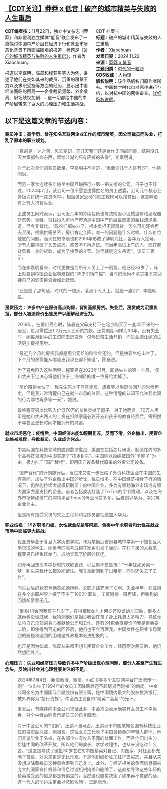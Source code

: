 <!--1732581505000-->
[【CDT关注】莽莽 x 低音｜破产的城市精英与失败的人生重启](https://chinadigitaltimes.net/chinese/713430.html)
------

<div style="width:42%;float:right;padding-left:20px;"><div class="su-spoiler su-spoiler-style-fancy su-spoiler-icon-chevron-circle" data-scroll-offset="0" data-anchor-in-url="no"><div class="su-spoiler-title" tabindex="0" role="button"><span class="su-spoiler-icon"></span>CDT 档案卡</div><div class="su-spoiler-content su-u-clearfix su-u-trim"><strong>标题：</strong>破产的城市精英与失败的人生重启<br><strong>作者：</strong><a href="https://chinadigitaltimes.net/space/莽莽" target="_blank">Xiaochuan </a><br><strong>发表日期：</strong>2024.11.22<br><strong>来源：</strong><a href="https://read.mangmang.run/p/900" target="_blank">莽莽 x 低音</a><br><strong>主题归类：</strong><a href="https://chinadigitaltimes.net/space/时代的一粒沙" target="_blank">时代的一粒沙</a><br><strong>CDS收藏：</strong><a href="https://chinadigitaltimes.net/space/%E4%BA%BA%E7%89%A9%E9%A6%86" target="_blank" rel="noopener">人物馆</a><br><strong>版权说明：</strong>该作品版权归原作者所有。中国数字时代仅对原作进行存档，以对抗中国的网络审查。<a href="https://chinadigitaltimes.net/chinese/copyright">详细版权说明</a>。</div></div></div><p><strong>CDT编者按：</strong>11月22日，独立中文杂志《莽莽》和非盈利独立媒体“低音”联合发布了一篇探讨中国中产阶层在经济下行和就业市场恶化背景下所面临困境的报道，标题是<a href="https://read.mangmang.run/p/900" title="《破产的城市精英与失败的人生重启》">《破产的城市精英与失败的人生重启》</a>，作者为Xiaochuan。</p><p>报道以李嘉明、陈晨和程亚男等人为例，讲述了他们在突如其来的裁员、沉重的房贷压力以及求职受挫等方面的经历，显示出中国经济面临的困局——企业裁员频繁、外企撤离、职场歧视加剧……这一切都给中国的中产阶层带来了巨大的心理压力和生活挑战。</p><h2>以下是这篇文章的节选内容：</h2><p><strong>裁员冲击：高学历、曾在知名互联网企业工作的城市精英，因公司裁员而失业，打乱了原本的职业规划。</strong></p><blockquote><p>“真的是一夕之间，风云变幻，前几天我们还是合作无间的同事，结果没几天大家都各奔东西，留给江湖的只有灰掉的头像”，李嘉明说。</p><p>对于此次具体的裁员数量，李嘉明并不清楚，“但至少几千人是有的”，他猜测说。</p><p>而另一家曾连续多年稳坐中国互联网行业第一把交椅的公司，日子也不好过。2024年7月，该公司一位不愿意透露姓名的员工透露，公司几个核心业务板块将统一裁员30%，根据这家公司的员工规模可以推算出，这意味着有上万人行将失业。</p><p>上述员工同时表示，公司近几年的持续裁员也导致附近小区楼盘价格呈现腰斩态势。曾经，将钱投入房地产市场是中国中产阶层最热衷的金钱流通渠道。但今非昔比。“码农们都失业了，根本负担不起房贷，怎么可能还会再去买房，根据供需关系，房价肯定会降，唯一的问题是什么时候、什么价位触底的问题。而现在的惨淡也和2016年形成了鲜明对比，当年万人摇号，所有人都抢破了头去买房，盛景不可再追忆。而当年高位上车的人，现在都背负着一身的贷款，成为了接盘的韭菜。时代就是这么吊诡”，该员工表示。</p><p>而在李嘉明看来，时代更像是为所有人关上了一扇窗。他已经33岁了，马上就要到中国企业招聘歧视的“35岁职场门槛”，当时的他尚不清楚接下来迎接自己的滔天巨浪会如此猛烈。</p><p>“还是应了那句话，时代的一粒灰，落到个人头上，就是一座山”，李嘉明说。</p></blockquote><p><strong>房贷压力：许多中产在房价高点购房，背负高额房贷。失业后，房贷成为沉重负担，部分人被迫降价出售房产以缓解经济压力。</strong></p><blockquote><p>2019年，在房价高点时，陈晨在父母支持下在北京购买了一套45平米的一居室，每月需偿还1.2万元人民币的贷款，还贷周期同样为30年。没有失业时，她每月到手的工资除去房贷外，仅够日常生活开销，而失业则让她的生活更加捉襟见肘。</p><p>“最近几个月的房贷我都是用公司给的赔偿金还的，但是快要坐吃山空了，下个月的房贷能从哪里出我现在都不知道”，陈晨说。</p><p>为了避免陷入这种困境，程亚男在2023年11月，即她失业的第一个月， 便和丈夫下定决心将他们位于上海郊区的唯一住房给卖掉了。</p><p>“房价降得太快了，我先生原本不同意卖房，想着等以后房价回升的时候再卖，但是我非常清楚自己在就业市场的位置，这种清醒的认知不允许我卖房的行为哪怕再多等一天”，她说。</p><p>最终程亚男以比购入价低70万的价格卖掉了房子。对于她而言，70万人民币是她和丈夫两人的工资在扣除家庭必要开支和孩子的教育经费后，需积攒十年甚至更长时间才能拥有的财富。</p></blockquote><p><strong>就业市场恶化：疫情后，中国经济未能如预期复苏，反而下滑。外企撤出、民营企业缩减规模，导致裁员、失业成为常态。 </strong></p><blockquote><p>中美两国在科技领域的脱钩愈演愈烈，美国在包括芯片研发、制造在内的多个高科技领域对中国实施了“技术封杀”。中国则以拒绝被国外“卡脖子”为由，极力推广“国产替代”，即用国产设备替代原来的外资公司设备。</p><p>“国产替代”的计划施行后，反过来又进一步压缩了外资科技企业在中国的生存空间，加快了外企撤出中国的步伐，裁员增多。在中国经济持续下行的情况下，仍然能持续大规模招聘员工的中国企业，多为有强劲海外市场或有强大国家力量支持的企业。前者包括成功打造了TikTok的字节跳动，以及在海外市场势如破竹的购物平台Temu的母公司拼多多，后者则以华为、中兴等企业为主。</p><p>但是所有接受采访的失业工程师和程序员都拒绝加入华为。</p></blockquote><p><strong>职业歧视：35岁职场门槛、女性就业歧视等问题，使得中年求职者和女性在就业市场中面临更大挑战。</strong></p><blockquote><p>程亚男毕业于复旦大学历史学院，作为某偏远省份县城中学第一个被复旦大学录取的学生，她当年的高考成绩在家乡引发了轰动。在村子里的人看来，程亚男已经鱼跃龙门，成功实现了阶层的跃迁。</p><p>如今再回想高考中榜时的欢欣雀跃，程亚男不仅感慨：“十年犹如黄粱一梦，到头来我什么都没能留住。我又重新回到了出租房，同时还失去了工作”。</p><p>而失业后的状况也确实如她所料，求职之路充满了坎坷。失业半年，程亚男在多个求职APP上投了不少于1000个职位，工资期待一降再降，但收到的回馈却寥寥无几。</p><p>“很多HR会问我孩子几岁了，在得知我女儿才两岁还没读幼儿园后，很多人就再也没理过我，我猜测他们是担心我会在孩子身上耗费太多精力，导致无法将自己全部的身心奉献给公司和工作。还有的HR会直接询问我是否会要二胎，即使得到否定的回答后，他们也不会再理我。中国女性在职业市场受到的歧视和遇到的困难是外界根本无法想象的”。</p><p>也正是因为如此，陈晨从来都不想去民营企业工作，经历两次裁员后，她仍然想回外企。</p></blockquote><p><strong>心理压力：失业和经济压力导致许多中产阶级出现心理问题，部分人甚至产生轻生念头，反映出社会对心理健康关注的不足。 </strong></p><blockquote><p>2024年7月4日，新浪微博、微信、小红书等多个互联网平台广泛流传一则“一位出生于1994年的女员工因降薪后还不起房贷而跳楼”的新闻。中金公司全名为中国国际金融股份有限公司，是中国境内最大的股权投资银行，被外界称为“投行贵族”，中金员工则自带“精英”“高薪”的光环。</p><p>事发后，有媒体向中金公司求证此事，中金方面表示确实有女员工不幸离世，对个中缘由则表示是员工的自身原因。</p><p>对于中金公司的“甩锅”，王鹏不置可否。王鹏现于中国某知名国有科技企业任职投资副总裁，他坦言，这位女员工代表了中国最精英的年轻人群体，他们普遍毕业于名校，在头部企业有收入不菲的体面工作，而且他们出生时，恰逢中国的改革开放，所以他们的成长、求学过程中，也从来没吃过什么苦。“这直接导致了这批30岁左右的中国精英对自己、对国家、对社会都充满了自信，对未来更是无比乐观，于是他们纷纷狂加杠杆去买房，并且从来没想过降薪裁员这种事会落到自己身上。此外，与经济相关的负面信息都被庞大的国家宣传机器和信息过滤机制掩盖和删除了，这直接导致这些年轻的精英接受到的信息都是有偏差的，当然这也直接决定了如果再不觉醒的话，这一代人的命运注定会以悲剧收场”，王鹏表示。</p></blockquote><div class="addtoany_share_save_container addtoany_content addtoany_content_bottom"><div class="a2a_kit a2a_kit_size_32 addtoany_list" data-a2a-url="https://chinadigitaltimes.net/chinese/713430.html" data-a2a-title="【CDT关注】莽莽 x 低音｜破产的城市精英与失败的人生重启"><a class="a2a_button_facebook" href="https://www.addtoany.com/add_to/facebook?linkurl=https%3A%2F%2Fchinadigitaltimes.net%2Fchinese%2F713430.html&amp;linkname=%E3%80%90CDT%E5%85%B3%E6%B3%A8%E3%80%91%E8%8E%BD%E8%8E%BD%20x%20%E4%BD%8E%E9%9F%B3%EF%BD%9C%E7%A0%B4%E4%BA%A7%E7%9A%84%E5%9F%8E%E5%B8%82%E7%B2%BE%E8%8B%B1%E4%B8%8E%E5%A4%B1%E8%B4%A5%E7%9A%84%E4%BA%BA%E7%94%9F%E9%87%8D%E5%90%AF" title="Facebook" rel="nofollow noopener" target="_blank"></a><a class="a2a_button_twitter" href="https://www.addtoany.com/add_to/twitter?linkurl=https%3A%2F%2Fchinadigitaltimes.net%2Fchinese%2F713430.html&amp;linkname=%E3%80%90CDT%E5%85%B3%E6%B3%A8%E3%80%91%E8%8E%BD%E8%8E%BD%20x%20%E4%BD%8E%E9%9F%B3%EF%BD%9C%E7%A0%B4%E4%BA%A7%E7%9A%84%E5%9F%8E%E5%B8%82%E7%B2%BE%E8%8B%B1%E4%B8%8E%E5%A4%B1%E8%B4%A5%E7%9A%84%E4%BA%BA%E7%94%9F%E9%87%8D%E5%90%AF" title="Twitter" rel="nofollow noopener" target="_blank"></a><a class="a2a_button_telegram" href="https://www.addtoany.com/add_to/telegram?linkurl=https%3A%2F%2Fchinadigitaltimes.net%2Fchinese%2F713430.html&amp;linkname=%E3%80%90CDT%E5%85%B3%E6%B3%A8%E3%80%91%E8%8E%BD%E8%8E%BD%20x%20%E4%BD%8E%E9%9F%B3%EF%BD%9C%E7%A0%B4%E4%BA%A7%E7%9A%84%E5%9F%8E%E5%B8%82%E7%B2%BE%E8%8B%B1%E4%B8%8E%E5%A4%B1%E8%B4%A5%E7%9A%84%E4%BA%BA%E7%94%9F%E9%87%8D%E5%90%AF" title="Telegram" rel="nofollow noopener" target="_blank"></a><a class="a2a_button_reddit" href="https://www.addtoany.com/add_to/reddit?linkurl=https%3A%2F%2Fchinadigitaltimes.net%2Fchinese%2F713430.html&amp;linkname=%E3%80%90CDT%E5%85%B3%E6%B3%A8%E3%80%91%E8%8E%BD%E8%8E%BD%20x%20%E4%BD%8E%E9%9F%B3%EF%BD%9C%E7%A0%B4%E4%BA%A7%E7%9A%84%E5%9F%8E%E5%B8%82%E7%B2%BE%E8%8B%B1%E4%B8%8E%E5%A4%B1%E8%B4%A5%E7%9A%84%E4%BA%BA%E7%94%9F%E9%87%8D%E5%90%AF" title="Reddit" rel="nofollow noopener" target="_blank"></a><a class="a2a_button_whatsapp" href="https://www.addtoany.com/add_to/whatsapp?linkurl=https%3A%2F%2Fchinadigitaltimes.net%2Fchinese%2F713430.html&amp;linkname=%E3%80%90CDT%E5%85%B3%E6%B3%A8%E3%80%91%E8%8E%BD%E8%8E%BD%20x%20%E4%BD%8E%E9%9F%B3%EF%BD%9C%E7%A0%B4%E4%BA%A7%E7%9A%84%E5%9F%8E%E5%B8%82%E7%B2%BE%E8%8B%B1%E4%B8%8E%E5%A4%B1%E8%B4%A5%E7%9A%84%E4%BA%BA%E7%94%9F%E9%87%8D%E5%90%AF" title="WhatsApp" rel="nofollow noopener" target="_blank"></a><a class="a2a_button_email" href="https://www.addtoany.com/add_to/email?linkurl=https%3A%2F%2Fchinadigitaltimes.net%2Fchinese%2F713430.html&amp;linkname=%E3%80%90CDT%E5%85%B3%E6%B3%A8%E3%80%91%E8%8E%BD%E8%8E%BD%20x%20%E4%BD%8E%E9%9F%B3%EF%BD%9C%E7%A0%B4%E4%BA%A7%E7%9A%84%E5%9F%8E%E5%B8%82%E7%B2%BE%E8%8B%B1%E4%B8%8E%E5%A4%B1%E8%B4%A5%E7%9A%84%E4%BA%BA%E7%94%9F%E9%87%8D%E5%90%AF" title="Email" rel="nofollow noopener" target="_blank"></a><a class="a2a_button_copy_link" href="https://www.addtoany.com/add_to/copy_link?linkurl=https%3A%2F%2Fchinadigitaltimes.net%2Fchinese%2F713430.html&amp;linkname=%E3%80%90CDT%E5%85%B3%E6%B3%A8%E3%80%91%E8%8E%BD%E8%8E%BD%20x%20%E4%BD%8E%E9%9F%B3%EF%BD%9C%E7%A0%B4%E4%BA%A7%E7%9A%84%E5%9F%8E%E5%B8%82%E7%B2%BE%E8%8B%B1%E4%B8%8E%E5%A4%B1%E8%B4%A5%E7%9A%84%E4%BA%BA%E7%94%9F%E9%87%8D%E5%90%AF" title="Copy Link" rel="nofollow noopener" target="_blank"></a><a class="a2a_dd addtoany_share_save addtoany_share" href="https://www.addtoany.com/share"></a></div></div>
